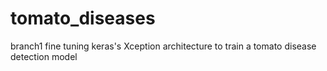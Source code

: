 # tomato_diseases
branch1
fine tuning keras's Xception architecture to train a tomato disease detection model
